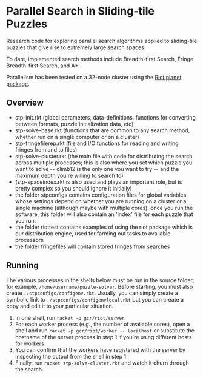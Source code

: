 # Parallel Search in Sliding-tile Puzzles

Research code for exploring parallel search algorithms
applied to sliding-tile puzzles that give rise to
extremely large search spaces.

To date, implemented search methods include Breadth-first Search,
Fringe Breadth-first Search, and A\*.

Parallelism has been tested on a 32-node cluster
using the [Riot planet package](http://planet.racket-lang.org/display.ss?package=riot.plt&owner=gcr).

## Overview

- stp-init.rkt (global parameters, data-definitions,
functions for converting between formats, puzzle initialization data, etc)
- stp-solve-base.rkt (functions that are common to any search method,
whether run on a single computer or on a cluster)
- stp-fringefilerep.rkt (file and I/O functions
for reading and writing fringes from and to files)
- stp-solve-cluster.rkt
(the main file with code for distributing the search across multiple processes;
this is also where you set which puzzle you want to solve --
climb12 is the only one you want to try --
and the maximum depth you're willing to search to)
- (stp-spaceindex.rkt is also used and plays an important role,
but is pretty complex so you should ignore it initially)
- the folder stpconfigs contains configuration files for global variables 
whose settings depend on whether you are running on a cluster or a single machine
(although maybe with multiple cores).
once you run the software, this folder will also contain an 'index' file
for each puzzle that you run.
- the folder riottest contains examples of using the riot package
which is our distribution engine, used for farming out tasks to available processors
- the folder fringefiles will contain stored fringes from searches

## Running

The various processes in the shells below must be run in the source folder; 
for example, `/home/username/puzzle-solver`.
Before starting, you must also create `./stpconfigs/configenv.rkt`.
Usually, you can simply create a symbolic link to `./stpconfigs/configenvlocal.rkt`
but you can create a copy and edit it to your particular situation.

1. In one shell, run `racket -p gcr/riot/server`
2. For each worker process (e.g., the number of available cores), 
open a shell and run `racket -p gcr/riot/worker -- localhost` 
or substitute the hostname of the server process in step 1
if you're using different hosts for workers
3. You can confirm that the workers have registered with the server
by inspecting the output from the shell in step 1.
4. Finally, run `racket stp-solve-cluster.rkt` and watch it churn through the search.
